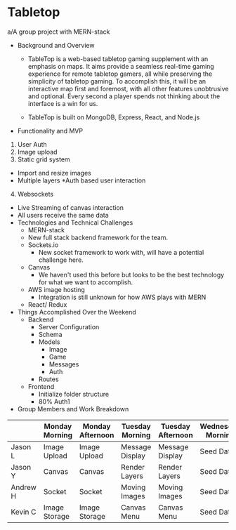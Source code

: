 # Tabletop
a/A group project with MERN-stack
* Background and Overview
  * TableTop is a web-based tabletop gaming supplement with an emphasis on maps. It aims provide a seamless real-time gaming experience for remote tabletop gamers, all while preserving the simplicity of tabletop gaming. To accomplish this, it will be an interactive map first and foremost, with all other features unobtrusive and optional. Every second a player spends not thinking about the interface is a win for us. 

  * TableTop is built on MongoDB, Express, React, and Node.js
* Functionality and MVP
1. User Auth
2. Image upload
3. Static grid system
  * Import and resize images
  * Multiple layers
  *Auth based user interaction
4. Websockets
  * Live Streaming of canvas interaction
  * All users receive the same data
* Technologies and Technical Challenges
  * MERN-stack
   * New full stack backend framework for the team. 
  * Sockets.io
    * New socket framework to work with, will have a potential challenge here.
  * Canvas
    * We haven't used this before but looks to be the best technology for what we want to accomplish.
  * AWS image hosting
    * Integration is still unknown for how AWS plays with MERN
  * React/ Redux
* Things Accomplished Over the Weekend
  * Backend
    * Server Configuration
    * Schema
    * Models
      * Image
      * Game
      * Messages
      * Auth
    * Routes
  * Frontend
    * Initialize folder structure
    * 80% Auth1
* Group Members and Work Breakdown


|   | Monday Morning  | Monday Afternoon  | Tuesday Morning  | Tuesday Afternoon  | Wednesday Morning  |
|---|---|---|---|---|---|
| Jason L  | Image Upload  | Image Upload  | Message Display  | Message Display  | Seed Data  |
| Jason Y  | Canvas  | Canvas  | Render Layers | Render Layers | Seed Data  |
| Andrew H  | Socket  | Socket  | Moving Images  | Moving Images  | Seed Data  |
| Kevin C  | Image Storage  | Image Storage  | Canvas Menu  | Canvas Menu  | Seed Data  |
